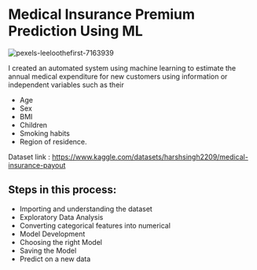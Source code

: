 
# Medical Insurance Premium Prediction Using ML

![pexels-leeloothefirst-7163939](https://github.com/mrpaul017/Medical_Insurance_Cost_Prediction/assets/145193843/ad41fbef-04e8-440d-836f-5deb8019d09e)

I created an automated system using machine learning to estimate the annual medical expenditure for new customers using information or independent variables such as their 
- Age
- Sex 
- BMI 
- Children 
- Smoking habits
- Region of residence.

Dataset link : https://www.kaggle.com/datasets/harshsingh2209/medical-insurance-payout

## Steps in this process:
- Importing and understanding the dataset
- Exploratory Data Analysis
- Converting categorical features into numerical
- Model Development 
- Choosing the right Model
- Saving the Model
- Predict on a new data
